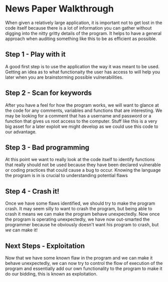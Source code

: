 # News Paper Walkthrough

When given a relatively large application, it is important not to get lost in the code itself because there is a lot of information you can gather without digging into the nitty gritty details of the program. It helps to have a general approach when auditing something like this to be as efficient as possible.

## Step 1 - Play with it
A good first step is to use the application the way it was meant to be used. Getting an idea as to what functionaity the user has access to will help you later when you are brainstorming possible vulnerabilities.

## Step 2 - Scan for keywords
After you have a feel for how the program works, we will want to glance at the code for any comments, variables and functions that are interesting. We may be looking for a comment that has a username and password or a function that gives us root access to the computer. Stuff like this is a very big asset for a later exploit we might develop as we could use this code to our advantage.

## Step 3 - Bad programming
At this point we want to really look at the code itself to identify functions that really should not be used because they have been declared vulnerable or coding practices that could cause a bug to occur. Knowing the language the program is in is crucial to understanding potential flaws

## Step 4 - Crash it!
Once we have some flaws identified, we should try to make the program crash. It may seem silly to want to crash the program, but being able to crash it means we can make the program behave unexpectedly. Now once the program is operating unexpectedly, we have now out-smarted the programmer because he obviously doesn't want his program to crash, but *we* can make it! 

## Next Steps - Exploitation
Now that we have some known flaw in the program and we can make it behave unexpectedly, we can now try to control the flow of execution of the program and essentially add our own functionality to the program to make it do our bidding, this is known as exploitation.

